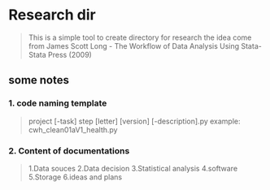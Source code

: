 # Research dir
> This is a simple tool to create directory for research
> the idea come from James Scott Long - The Workflow of Data Analysis Using Stata-Stata Press (2009)

## some notes
### 1. code naming template
> project [-task] step [letter] [version] [-description].py
> example: cwh_clean01aV1_health.py

### 2. Content of documentations
> 1.Data souces
> 2.Data decision
> 3.Statistical analysis
> 4.software
> 5.Storage
> 6.ideas and plans
